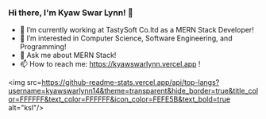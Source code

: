 ### Hi there, I'm Kyaw Swar Lynn! 👋
- 🔭 I’m currently working at TastySoft Co.ltd as a MERN Stack Developer!
- 🌱 I’m interested in Computer Science, Software Engineering, and Programming!
- 💬 Ask me about MERN Stack!
- 📫 How to reach me: https://kyawswarlynn.vercel.app !

<img src=https://github-readme-stats.vercel.app/api/top-langs?username=kyawswarlynn14&theme=transparent&hide_border=true&title_color=FFFFFF&text_color=FFFFFF&icon_color=FEFE5B&text_bold=true alt="ksl"/>

<!--
**kyawswarlynn14/kyawswarlynn14** is a ✨ _special_ ✨ repository because its `README.md` (this file) appears on your GitHub profile.
-->
